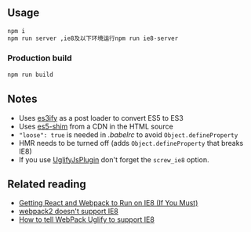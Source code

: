 ## Usage

```sh
npm i
npm run server ,ie8及以下环境运行npm run ie8-server
```

### Production build
```sh
npm run build
```

## Notes

- Uses [es3ify](https://github.com/sorrycc/es3ify-loader) as a post loader to convert ES5 to ES3
- Uses [es5-shim](https://github.com/es-shims/es5-shim) from a CDN in the HTML source
- `"loose": true` is needed in *.babelrc* to avoid `Object.defineProperty`
- HMR needs to be turned off (adds `Object.defineProperty` that breaks IE8)
- If you use [UglifyJsPlugin](https://github.com/webpack-contrib/uglifyjs-webpack-plugin) don't forget the `screw_ie8` option.

## Related reading

- [Getting React and Webpack to Run on IE8 (If You Must)](https://medium.com/react-university/getting-react-to-run-on-ie8-bfc0a3e7543a)
- [webpack2 doesn't support IE8](https://github.com/webpack/webpack/issues/3070)
- [How to tell WebPack Uglify to support IE8](http://johnliu.net/blog/2017/1/how-to-tell-webpack-uglify-to-support-ie8)
